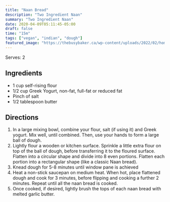 ```yaml
---
title: "Naan Bread"
description: "Two Ingredient Naan"
summary: "Two Ingredient Naan"
date: 2020-04-09T05:11:45-05:00
draft: false
time: "15m"
tags: ["vegan", "indian", "dough"]
featured_image: "https://thebusybaker.ca/wp-content/uploads/2022/02/homemade-naan-bread-fb-ig-4-scaled.jpg"
---
```


Serves: 2

## Ingredients

- 1 cup self-rising flour 
- 1/2 cup Greek Yogurt, non-fat, full-fat or reduced fat
- Pinch of salt
- 1/2 tablespoon butter

## Directions

1. In a large mixing bowl, combine your flour, salt (if using it) and Greek yogurt. Mix well, until combined. Then, use your hands to form a large ball of dough.
2. Lightly flour a wooden or kitchen surface. Sprinkle a little extra flour on top of the ball of dough, before transferring it to the floured surface. Flatten into a circular shape and divide into 8 even portions. Flatten each portion into a rectangular shape (like a classic Naan bread).
3. Knead dough for 5-8 minutes until window pane is achieved
4. Heat a non-stick saucepan on medium heat. When hot, place flattened dough and cook for 3 minutes, before flipping and cooking a further 2 minutes. Repeat until all the naan bread is cooked.
5. Once cooked, if desired, lightly brush the tops of each naan bread with melted garlic butter. 
